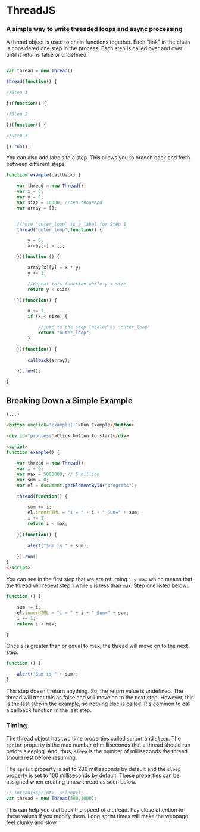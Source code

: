 # ThreadJS
### A simple way to write threaded loops and async processing

A thread object is used to chain functions together. Each "link" in the chain is considered one step in the process. Each step is called over and over until it returns false or undefined.

```javascript

var thread = new Thread();

thread(function() {

//Step 1 

})(function() {

//Step 2

})(function() {

//Step 3

}).run();

```

You can also add labels to a step. This allows you to branch back and forth between different steps. 

```javascript
function example(callback) {

    var thread = new Thread();
    var x = 0;
    var y = 0;
    var size = 10000; //ten thousand
    var array = [];


    //here "outer_loop" is a label for Step 1
    thread("outer_loop",function() {

        y = 0;
        array[x] = [];

    })(function () {

        array[x][y] = x * y;
        y += 1;

        //repeat this function while y < size
        return y < size; 

    })(function() {

        x += 1;
        if (x < size) {

            //jump to the step labeled as "outer_loop"
            return "outer_loop";
        }

    })(function() {
    
        callback(array);

    }).run();

}
```

## Breaking Down a Simple Example
```html
(...)

<button onclick="example()">Run Example</button>

<div id="progress">Click button to start</div>

<script>
function example() {
    
    var thread = new Thread();
    var i = 0;
    var max = 5000000; // 5 million
    var sum = 0;
    var el = document.getElementById("progress");

    thread(function() {

        sum += i;
        el.innerHTML = "i = " + i + " Sum=" + sum;
        i += 1;
        return i < max;
    
    })(function() {

        alert("Sum is " + sum);
    
    }).run()
}
</script>
```
You can see in the first step that we are returning `i < max` which means that the thread will repeat step 1 while `i` is less than `max`.  Step one listed below:
```javascript 
function () {

    sum += i;
    el.innerHTML = "i = " + i + " Sum=" + sum;
    i += 1;
    return i < max;

}
```
Once `i` is greater than or equal to max, the thread will move on to the next step.
```javascript
function () {

    alert("Sum is " + sum);
}
```
This step doesn't return anything. So, the return value is undefined. The thread will treat this as false and will move on to the next step. However, this is the last step in the example, so nothing else is called. It's common to call a callback function in the last step. 


### Timing
The thread object has two time properties called `sprint` and `sleep`.  The `sprint` property is the max number of milliseconds that a thread should run before sleeping. And, thus, `sleep` is the number of milliseconds the thread should rest before resuming. 

The `sprint` property is set to 200 milliseconds by default and the `sleep` property is set to 100 milliseconds by default. These properties can be assigned when creating a new thread as seen below. 
```javascript
// Thread(<sprint>, <sleep>);
var thread = new Thread(500,1000);
```
This can help you dial back the speed of a thread. Pay close attention to these values if you modify them. Long sprint times will make the webpage feel clunky and slow.